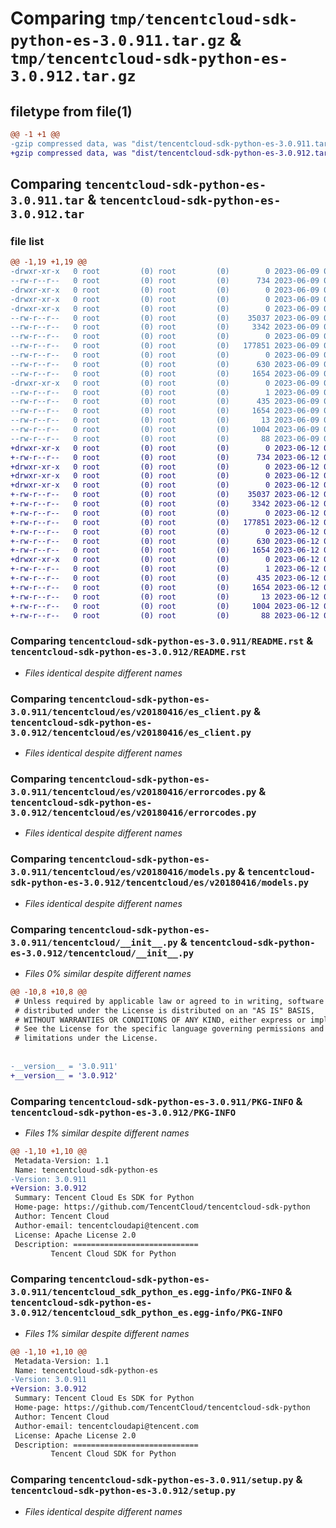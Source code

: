 # Comparing `tmp/tencentcloud-sdk-python-es-3.0.911.tar.gz` & `tmp/tencentcloud-sdk-python-es-3.0.912.tar.gz`

## filetype from file(1)

```diff
@@ -1 +1 @@
-gzip compressed data, was "dist/tencentcloud-sdk-python-es-3.0.911.tar", last modified: Fri Jun  9 02:19:06 2023, max compression
+gzip compressed data, was "dist/tencentcloud-sdk-python-es-3.0.912.tar", last modified: Mon Jun 12 03:03:29 2023, max compression
```

## Comparing `tencentcloud-sdk-python-es-3.0.911.tar` & `tencentcloud-sdk-python-es-3.0.912.tar`

### file list

```diff
@@ -1,19 +1,19 @@
-drwxr-xr-x   0 root         (0) root         (0)        0 2023-06-09 02:19:06.000000 tencentcloud-sdk-python-es-3.0.911/
--rw-r--r--   0 root         (0) root         (0)      734 2023-06-09 02:19:06.000000 tencentcloud-sdk-python-es-3.0.911/README.rst
-drwxr-xr-x   0 root         (0) root         (0)        0 2023-06-09 02:19:06.000000 tencentcloud-sdk-python-es-3.0.911/tencentcloud/
-drwxr-xr-x   0 root         (0) root         (0)        0 2023-06-09 02:19:06.000000 tencentcloud-sdk-python-es-3.0.911/tencentcloud/es/
-drwxr-xr-x   0 root         (0) root         (0)        0 2023-06-09 02:19:06.000000 tencentcloud-sdk-python-es-3.0.911/tencentcloud/es/v20180416/
--rw-r--r--   0 root         (0) root         (0)    35037 2023-06-09 02:19:06.000000 tencentcloud-sdk-python-es-3.0.911/tencentcloud/es/v20180416/es_client.py
--rw-r--r--   0 root         (0) root         (0)     3342 2023-06-09 02:19:06.000000 tencentcloud-sdk-python-es-3.0.911/tencentcloud/es/v20180416/errorcodes.py
--rw-r--r--   0 root         (0) root         (0)        0 2023-06-09 02:19:06.000000 tencentcloud-sdk-python-es-3.0.911/tencentcloud/es/v20180416/__init__.py
--rw-r--r--   0 root         (0) root         (0)   177851 2023-06-09 02:19:06.000000 tencentcloud-sdk-python-es-3.0.911/tencentcloud/es/v20180416/models.py
--rw-r--r--   0 root         (0) root         (0)        0 2023-06-09 02:19:06.000000 tencentcloud-sdk-python-es-3.0.911/tencentcloud/es/__init__.py
--rw-r--r--   0 root         (0) root         (0)      630 2023-06-09 02:19:06.000000 tencentcloud-sdk-python-es-3.0.911/tencentcloud/__init__.py
--rw-r--r--   0 root         (0) root         (0)     1654 2023-06-09 02:19:06.000000 tencentcloud-sdk-python-es-3.0.911/PKG-INFO
-drwxr-xr-x   0 root         (0) root         (0)        0 2023-06-09 02:19:06.000000 tencentcloud-sdk-python-es-3.0.911/tencentcloud_sdk_python_es.egg-info/
--rw-r--r--   0 root         (0) root         (0)        1 2023-06-09 02:19:06.000000 tencentcloud-sdk-python-es-3.0.911/tencentcloud_sdk_python_es.egg-info/dependency_links.txt
--rw-r--r--   0 root         (0) root         (0)      435 2023-06-09 02:19:06.000000 tencentcloud-sdk-python-es-3.0.911/tencentcloud_sdk_python_es.egg-info/SOURCES.txt
--rw-r--r--   0 root         (0) root         (0)     1654 2023-06-09 02:19:06.000000 tencentcloud-sdk-python-es-3.0.911/tencentcloud_sdk_python_es.egg-info/PKG-INFO
--rw-r--r--   0 root         (0) root         (0)       13 2023-06-09 02:19:06.000000 tencentcloud-sdk-python-es-3.0.911/tencentcloud_sdk_python_es.egg-info/top_level.txt
--rw-r--r--   0 root         (0) root         (0)     1004 2023-06-09 02:19:06.000000 tencentcloud-sdk-python-es-3.0.911/setup.py
--rw-r--r--   0 root         (0) root         (0)       88 2023-06-09 02:19:06.000000 tencentcloud-sdk-python-es-3.0.911/setup.cfg
+drwxr-xr-x   0 root         (0) root         (0)        0 2023-06-12 03:03:29.000000 tencentcloud-sdk-python-es-3.0.912/
+-rw-r--r--   0 root         (0) root         (0)      734 2023-06-12 03:03:29.000000 tencentcloud-sdk-python-es-3.0.912/README.rst
+drwxr-xr-x   0 root         (0) root         (0)        0 2023-06-12 03:03:29.000000 tencentcloud-sdk-python-es-3.0.912/tencentcloud/
+drwxr-xr-x   0 root         (0) root         (0)        0 2023-06-12 03:03:29.000000 tencentcloud-sdk-python-es-3.0.912/tencentcloud/es/
+drwxr-xr-x   0 root         (0) root         (0)        0 2023-06-12 03:03:29.000000 tencentcloud-sdk-python-es-3.0.912/tencentcloud/es/v20180416/
+-rw-r--r--   0 root         (0) root         (0)    35037 2023-06-12 03:03:29.000000 tencentcloud-sdk-python-es-3.0.912/tencentcloud/es/v20180416/es_client.py
+-rw-r--r--   0 root         (0) root         (0)     3342 2023-06-12 03:03:29.000000 tencentcloud-sdk-python-es-3.0.912/tencentcloud/es/v20180416/errorcodes.py
+-rw-r--r--   0 root         (0) root         (0)        0 2023-06-12 03:03:29.000000 tencentcloud-sdk-python-es-3.0.912/tencentcloud/es/v20180416/__init__.py
+-rw-r--r--   0 root         (0) root         (0)   177851 2023-06-12 03:03:29.000000 tencentcloud-sdk-python-es-3.0.912/tencentcloud/es/v20180416/models.py
+-rw-r--r--   0 root         (0) root         (0)        0 2023-06-12 03:03:29.000000 tencentcloud-sdk-python-es-3.0.912/tencentcloud/es/__init__.py
+-rw-r--r--   0 root         (0) root         (0)      630 2023-06-12 03:03:29.000000 tencentcloud-sdk-python-es-3.0.912/tencentcloud/__init__.py
+-rw-r--r--   0 root         (0) root         (0)     1654 2023-06-12 03:03:29.000000 tencentcloud-sdk-python-es-3.0.912/PKG-INFO
+drwxr-xr-x   0 root         (0) root         (0)        0 2023-06-12 03:03:29.000000 tencentcloud-sdk-python-es-3.0.912/tencentcloud_sdk_python_es.egg-info/
+-rw-r--r--   0 root         (0) root         (0)        1 2023-06-12 03:03:29.000000 tencentcloud-sdk-python-es-3.0.912/tencentcloud_sdk_python_es.egg-info/dependency_links.txt
+-rw-r--r--   0 root         (0) root         (0)      435 2023-06-12 03:03:29.000000 tencentcloud-sdk-python-es-3.0.912/tencentcloud_sdk_python_es.egg-info/SOURCES.txt
+-rw-r--r--   0 root         (0) root         (0)     1654 2023-06-12 03:03:29.000000 tencentcloud-sdk-python-es-3.0.912/tencentcloud_sdk_python_es.egg-info/PKG-INFO
+-rw-r--r--   0 root         (0) root         (0)       13 2023-06-12 03:03:29.000000 tencentcloud-sdk-python-es-3.0.912/tencentcloud_sdk_python_es.egg-info/top_level.txt
+-rw-r--r--   0 root         (0) root         (0)     1004 2023-06-12 03:03:29.000000 tencentcloud-sdk-python-es-3.0.912/setup.py
+-rw-r--r--   0 root         (0) root         (0)       88 2023-06-12 03:03:29.000000 tencentcloud-sdk-python-es-3.0.912/setup.cfg
```

### Comparing `tencentcloud-sdk-python-es-3.0.911/README.rst` & `tencentcloud-sdk-python-es-3.0.912/README.rst`

 * *Files identical despite different names*

### Comparing `tencentcloud-sdk-python-es-3.0.911/tencentcloud/es/v20180416/es_client.py` & `tencentcloud-sdk-python-es-3.0.912/tencentcloud/es/v20180416/es_client.py`

 * *Files identical despite different names*

### Comparing `tencentcloud-sdk-python-es-3.0.911/tencentcloud/es/v20180416/errorcodes.py` & `tencentcloud-sdk-python-es-3.0.912/tencentcloud/es/v20180416/errorcodes.py`

 * *Files identical despite different names*

### Comparing `tencentcloud-sdk-python-es-3.0.911/tencentcloud/es/v20180416/models.py` & `tencentcloud-sdk-python-es-3.0.912/tencentcloud/es/v20180416/models.py`

 * *Files identical despite different names*

### Comparing `tencentcloud-sdk-python-es-3.0.911/tencentcloud/__init__.py` & `tencentcloud-sdk-python-es-3.0.912/tencentcloud/__init__.py`

 * *Files 0% similar despite different names*

```diff
@@ -10,8 +10,8 @@
 # Unless required by applicable law or agreed to in writing, software
 # distributed under the License is distributed on an "AS IS" BASIS,
 # WITHOUT WARRANTIES OR CONDITIONS OF ANY KIND, either express or implied.
 # See the License for the specific language governing permissions and
 # limitations under the License.
 
 
-__version__ = '3.0.911'
+__version__ = '3.0.912'
```

### Comparing `tencentcloud-sdk-python-es-3.0.911/PKG-INFO` & `tencentcloud-sdk-python-es-3.0.912/PKG-INFO`

 * *Files 1% similar despite different names*

```diff
@@ -1,10 +1,10 @@
 Metadata-Version: 1.1
 Name: tencentcloud-sdk-python-es
-Version: 3.0.911
+Version: 3.0.912
 Summary: Tencent Cloud Es SDK for Python
 Home-page: https://github.com/TencentCloud/tencentcloud-sdk-python
 Author: Tencent Cloud
 Author-email: tencentcloudapi@tencent.com
 License: Apache License 2.0
 Description: ============================
         Tencent Cloud SDK for Python
```

### Comparing `tencentcloud-sdk-python-es-3.0.911/tencentcloud_sdk_python_es.egg-info/PKG-INFO` & `tencentcloud-sdk-python-es-3.0.912/tencentcloud_sdk_python_es.egg-info/PKG-INFO`

 * *Files 1% similar despite different names*

```diff
@@ -1,10 +1,10 @@
 Metadata-Version: 1.1
 Name: tencentcloud-sdk-python-es
-Version: 3.0.911
+Version: 3.0.912
 Summary: Tencent Cloud Es SDK for Python
 Home-page: https://github.com/TencentCloud/tencentcloud-sdk-python
 Author: Tencent Cloud
 Author-email: tencentcloudapi@tencent.com
 License: Apache License 2.0
 Description: ============================
         Tencent Cloud SDK for Python
```

### Comparing `tencentcloud-sdk-python-es-3.0.911/setup.py` & `tencentcloud-sdk-python-es-3.0.912/setup.py`

 * *Files identical despite different names*

